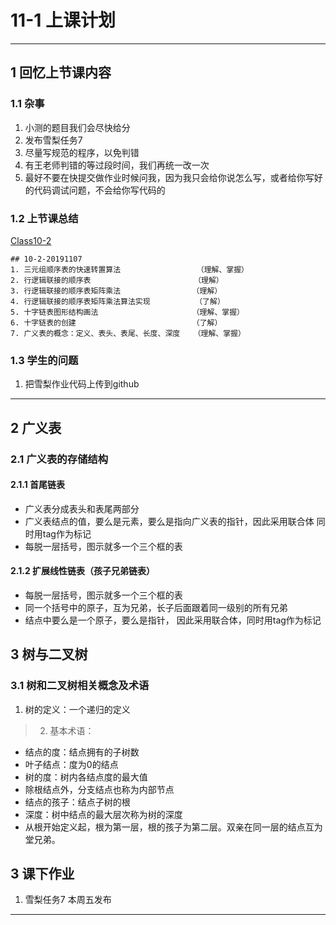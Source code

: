 # 11-1 上课计划     
---
## 1 回忆上节课内容  
### 1.1 杂事  
1. 小测的题目我们会尽快给分      
2. 发布雪梨任务7    
3. 尽量写规范的程序，以免判错   
4. 有王老师判错的等过段时间，我们再统一改一次    
5. 最好不要在快提交做作业时候问我，因为我只会给你说怎么写，或者给你写好的代码调试问题，不会给你写代码的    

### 1.2 上节课总结    
[Class10-2](../course-summary/Class10-2-20191107.txt)      
```
## 10-2-20191107                       
1. 三元组顺序表的快速转置算法                 （理解、掌握）    
2. 行逻辑联接的顺序表                       （理解）     
3. 行逻辑联接的顺序表矩阵乘法                （理解）    
4. 行逻辑联接的顺序表矩阵乘法算法实现          （了解）    
5. 十字链表图形结构画法                     （理解、掌握）    
6. 十字链表的创建                          （了解）    
7. 广义表的概念：定义、表头、表尾、长度、深度   （理解、掌握）     
```
### 1.3 学生的问题        
1. 把雪梨作业代码上传到github     

---

## 2 广义表    
### 2.1 广义表的存储结构    
#### 2.1.1 首尾链表    
- 广义表分成表头和表尾两部分    
- 广义表结点的值，要么是元素，要么是指向广义表的指针，因此采用联合体 同时用tag作为标记    
- 每脱一层括号，图示就多一个三个框的表     

#### 2.1.2 扩展线性链表（孩子兄弟链表）     
- 每脱一层括号，图示就多一个三个框的表   
- 同一个括号中的原子，互为兄弟，长子后面跟着同一级别的所有兄弟   
- 结点中要么是一个原子，要么是指针， 因此采用联合体，同时用tag作为标记       


## 3 树与二叉树   
### 3.1 树和二叉树相关概念及术语    
1. 树的定义：一个递归的定义    
> 2. 基本术语：  
- 结点的度：结点拥有的子树数    
- 叶子结点：度为0的结点   
- 树的度：树内各结点度的最大值   
- 除根结点外，分支结点也称为内部节点    
- 结点的孩子：结点子树的根  
- 深度：树中结点的最大层次称为树的深度  
- 从根开始定义起，根为第一层，根的孩子为第二层。双亲在同一层的结点互为堂兄弟。  







## 3 课下作业        
1. 雪梨任务7 本周五发布    

---













